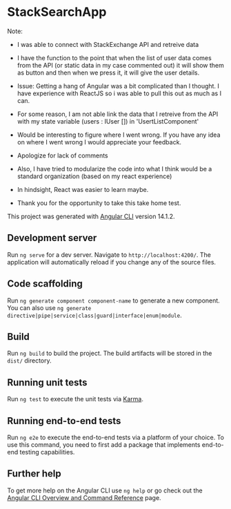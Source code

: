 # StackSearchApp


Note: 

- I was able to connect with StackExchange API and retreive data 

- I have the function to the point that when the list of user data comes from the API (or static data in my case commented out) it will show them as button and then when we press it, it will give the user details. 

- Issue: Getting a hang of Angular was a bit complicated than I thought. I have experience with ReactJS so i was able to  pull this out as much as I can. 

- For some reason, I am not able link the data that I retreive from the API with my state variable (users : IUser []) in 'UsertListComponent'

- Would be interesting to figure where I went wrong. If you have any idea on where I went wrong I would appreciate your feedback. 

- Apologize for lack of comments

- Also, I have tried to modularize the code into what I think would be a standard organization (based on my react experience) 

- In hindsight, React was easier to learn maybe. 

- Thank you for the opportunity to take this take home test. 

This project was generated with [Angular CLI](https://github.com/angular/angular-cli) version 14.1.2.

## Development server

Run `ng serve` for a dev server. Navigate to `http://localhost:4200/`. The application will automatically reload if you change any of the source files.

## Code scaffolding

Run `ng generate component component-name` to generate a new component. You can also use `ng generate directive|pipe|service|class|guard|interface|enum|module`.

## Build

Run `ng build` to build the project. The build artifacts will be stored in the `dist/` directory.

## Running unit tests

Run `ng test` to execute the unit tests via [Karma](https://karma-runner.github.io).

## Running end-to-end tests

Run `ng e2e` to execute the end-to-end tests via a platform of your choice. To use this command, you need to first add a package that implements end-to-end testing capabilities.

## Further help

To get more help on the Angular CLI use `ng help` or go check out the [Angular CLI Overview and Command Reference](https://angular.io/cli) page.

